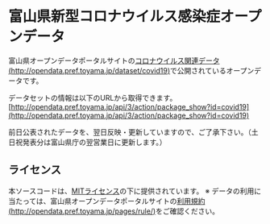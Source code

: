 ﻿# 富山県新型コロナウイルス感染症オープンデータ

富山県オープンデータポータルサイトの[コロナウイルス関連データ(http://opendata.pref.toyama.jp/dataset/covid19)](http://opendata.pref.toyama.jp/dataset/covid19)で公開されているオープンデータです。

データセットの情報は以下のURLから取得できます。
[http://opendata.pref.toyama.jp/api/3/action/package_show?id=covid19](http://opendata.pref.toyama.jp/api/3/action/package_show?id=covid19)

前日公表されたデータを、翌日反映・更新していますので、ご了承下さい。（土日祝発表分は富山県庁の翌営業日に更新します。）

## ライセンス
本ソースコードは、[MITライセンス](./LICENSE)の下に提供されています。
※ データの利用に当たっては、富山県オープンデータポータルサイトの[利用規約(http://opendata.pref.toyama.jp/pages/rule/)](http://opendata.pref.toyama.jp/pages/rule/)をご確認ください。